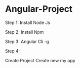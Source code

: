 # Angular-Project


Step 1: Install Node Js

Step 2: Install Npm 

Step 3: Angular Cli -g

Step 4:

Create Project
Create new my app

